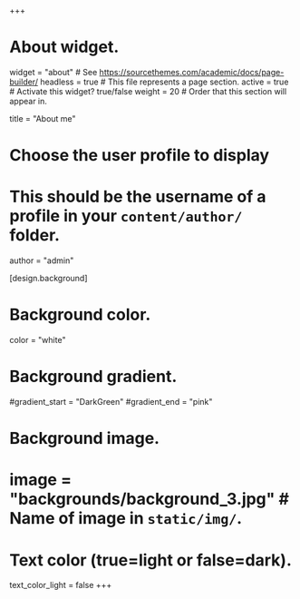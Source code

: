+++
# About widget.
widget = "about"  # See https://sourcethemes.com/academic/docs/page-builder/
headless = true  # This file represents a page section.
active = true  # Activate this widget? true/false
weight = 20  # Order that this section will appear in.

title = "About me"

# Choose the user profile to display
# This should be the username of a profile in your `content/author/` folder.
author = "admin"

[design.background]
  # Background color.
  color = "white"
  
  # Background gradient.
  #gradient_start = "DarkGreen"
  #gradient_end = "pink"
  
  # Background image.
  # image = "backgrounds/background_3.jpg"  # Name of image in `static/img/`.

  # Text color (true=light or false=dark).
  text_color_light = false
+++
